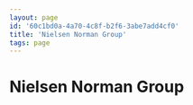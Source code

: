 ```yaml
---
layout: page
id: '60c1bd0a-4a70-4c8f-b2f6-3abe7add4cf0'
title: 'Nielsen Norman Group'
tags: page
---
```

  
# Nielsen Norman Group

<div class="space-y-2">

</div>
